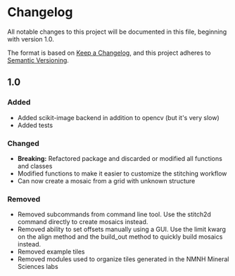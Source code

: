 Changelog
=========

All notable changes to this project will be documented in this file,
beginning with version 1.0.

The format is based on [Keep a
Changelog](https://keepachangelog.com/en/1.0.0/), and this project
adheres to [Semantic Versioning](https://semver.org/spec/v2.0.0.html).

1.0
---

### Added

-   Added scikit-image backend in addition to opencv (but it's very
    slow)
-   Added tests

### Changed

-   **Breaking:** Refactored package and discarded or modified all
    functions and classes
-   Modified functions to make it easier to customize the stitching
    workflow
-   Can now create a mosaic from a grid with unknown structure

### Removed

-   Removed subcommands from command line tool. Use the stitch2d command
    directly to create mosaics instead.
-   Removed ability to set offsets manually using a GUI. Use the limit
    kwarg on the align method and the build_out method to quickly build
    mosaics instead.
-   Removed example tiles
-   Removed modules used to organize tiles generated in the NMNH Mineral
    Sciences labs
